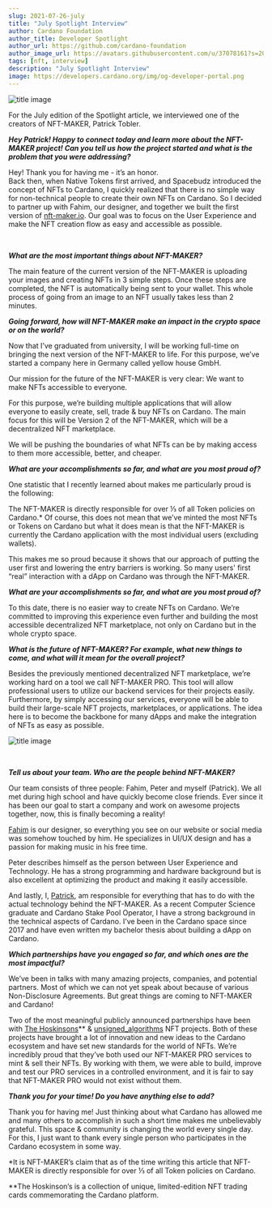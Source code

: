 ```yaml
---
slug: 2021-07-26-july
title: "July Spotlight Interview"
author: Cardano Foundation
author_title: Developer Spotlight
author_url: https://github.com/cardano-foundation
author_image_url: https://avatars.githubusercontent.com/u/37078161?s=200&v=4
tags: [nft, interview]
description: "July Spotlight Interview"
image: https://developers.cardano.org/img/og-developer-portal.png
---
```


![title image](/img/devblog/nftmaker-background-img.png)

For the July edition of the Spotlight article, we interviewed one of the creators of NFT-MAKER, Patrick Tobler. 
<br />

**_Hey Patrick! Happy to connect today and learn more about the NFT-MAKER project! Can you tell us how the project started and what is the problem that you were addressing?_**

Hey! Thank you for having me - it’s an honor.  
Back then, when Native Tokens first arrived, and Spacebudz introduced the concept of NFTs to Cardano, I quickly realized that there is no simple way for non-technical people to create their own NFTs on Cardano. So I decided to partner up with Fahim, our designer, and together we built the first version of [nft-maker.io](https://www.nft-maker.io/). Our goal was to focus on the User Experience and make the NFT creation flow as easy and accessible as possible.

<br />

<!-- truncate -->


**_What are the most important things about NFT-MAKER?_**

The main feature of the current version of the NFT-MAKER is uploading your images and creating NFTs in 3 simple steps. Once these steps are completed, the NFT is automatically being sent to your wallet. This whole process of going from an image to an NFT usually takes less than 2 minutes.
<br />

**_Going forward, how will NFT-MAKER make an impact in the crypto space or on the world?_**

Now that I’ve graduated from university, I will be working full-time on bringing the next version of the NFT-MAKER to life. For this purpose, we’ve started a company here in Germany called yellow house GmbH. 

Our mission for the future of the NFT-MAKER is very clear: We want to make NFTs accessible to everyone. 

For this purpose, we’re building multiple applications that will allow everyone to easily create, sell, trade & buy NFTs on Cardano. The main focus for this will be Version 2 of the NFT-MAKER, which will be a decentralized NFT marketplace. 

We will be pushing the boundaries of what NFTs can be by making access to them more accessible, better, and cheaper.
<br />

**_What are your accomplishments so far, and what are you most proud of?_**

One statistic that I recently learned about makes me particularly proud is the following:

The NFT-MAKER is directly responsible for over ⅓ of all Token policies on Cardano.* Of course, this does not mean that we’ve minted the most NFTs or Tokens on Cardano but what it does mean is that the NFT-MAKER is currently the Cardano application with the most individual users (excluding wallets). 

This makes me so proud because it shows that our approach of putting the user first and lowering the entry barriers is working. So many users' first “real” interaction with a dApp on Cardano was through the NFT-MAKER. 
<br />

**_What are your accomplishments so far, and what are you most proud of?_**

To this date, there is no easier way to create NFTs on Cardano. We’re committed to improving this experience even further and building the most accessible decentralized NFT marketplace, not only on Cardano but in the whole crypto space.
<br />

**_What is the future of NFT-MAKER? For example, what new things to come, and what will it mean for the overall project?_**

Besides the previously mentioned decentralized NFT marketplace, we’re working hard on a tool we call NFT-MAKER PRO. This tool will allow professional users to utilize our backend services for their projects easily. Furthermore, by simply accessing our services, everyone will be able to build their large-scale NFT projects, marketplaces, or applications. The idea here is to become the backbone for many dApps and make the integration of NFTs as easy as possible.

![title image](/img/devblog/nft-maker-img.png)

<br />

**_Tell us about your team. Who are the people behind NFT-MAKER?_**

Our team consists of three people: Fahim, Peter and myself (Patrick).
We all met during high school and have quickly become close friends. Ever since it has been our goal to start a company and work on awesome projects together, now, this is finally becoming a reality!

[Fahim](https://twitter.com/fahhh1m) is our designer, so everything you see on our website or social media was somehow touched by him. He specializes in UI/UX design and has a passion for making music in his free time.

Peter describes himself as the person between User Experience and Technology. He has a strong programming and hardware background but is also excellent at optimizing the product and making it easily accessible.

And lastly, I, [Patrick](https://twitter.com/Padierfind), am responsible for everything that has to do with the actual technology behind the NFT-MAKER. As a recent Computer Science graduate and Cardano Stake Pool Operator, I have a strong background in the technical aspects of Cardano. I’ve been in the Cardano space since 2017 and have even written my bachelor thesis about building a dApp on Cardano.
<br />

**_Which partnerships have you engaged so far, and which ones are the most impactful?_**

We’ve been in talks with many amazing projects, companies, and potential partners. Most of which we can not yet speak about because of various Non-Disclosure Agreements. But great things are coming to NFT-MAKER and Cardano!

Two of the most meaningful publicly announced partnerships have been with [The Hoskinsons](https://thehoskinsons.com/)** & [unsigned_algorithms](https://www.unsigs.com/) NFT projects. Both of these projects have brought a lot of innovation and new ideas to the Cardano ecosystem and have set new standards for the world of NFTs. We’re incredibly proud that they’ve both used our NFT-MAKER PRO services to mint & sell their NFTs. By working with them, we were able to build, improve and test our PRO services in a controlled environment, and it is fair to say that NFT-MAKER PRO would not exist without them.
<br />

**_Thank you for your time! Do you have anything else to add?_**

Thank you for having me! Just thinking about what Cardano has allowed me and many others to accomplish in such a short time makes me unbelievably grateful. This space & community is changing the world every single day. For this, I just want to thank every single person who participates in the Cardano ecosystem in some way.
<br />

*It is NFT-MAKER’s claim that as of the time writing this article that NFT-MAKER is directly responsible for over ⅓ of all Token policies on Cardano.

**The Hoskinson’s is a collection of unique, limited-edition NFT trading cards commemorating the Cardano platform.

